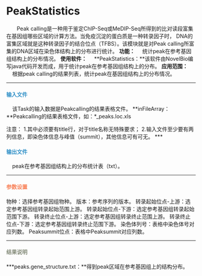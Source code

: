 # PeakStatistics
　　Peak calling是一种用于鉴定ChIP-Seq或MeDIP-Seq所得到的比对读段富集在基因组哪些区域的计算方法。当免疫沉淀的蛋白质是一种转录因子时， DNA的富集区域就是这种转录因子的结合位点（TFBS）。该模块就是对Peak calling所富集的DNA区域在染色体结构上的分布进行统计。
**功能：**
&nbsp;&nbsp;&nbsp;&nbsp;统计peak在参考基因组结构上的分布情况。
**使用软件：**
&nbsp;&nbsp;&nbsp;&nbsp;**PeakStatistics：**该软件由NovelBio编写java代码开发而成，用于统计peak在参考基因组结构上的分布。
**应用范围：**
	&nbsp;&nbsp;&nbsp;&nbsp;根据peak calling的结果列表，统计peak在基因组结构上的分布情况。
***

#### **<i class="fa fa-dot-circle-o" aria-hidden="true" style="color:#3090C7"></i><span style="color:#3090C7"> 输入文件**
&nbsp;&nbsp;&nbsp;&nbsp;该Task的输入数据是Peakcalling的结果表格文件。
**inFileArray：**Peakcalling的结果表格文件，如：*_peaks.loc.xls
<div style="text-align:center">
	<img data-src="1.jpg" width="800px" ></img>
</div>
注意：
1.其中必须要有title行，对于title名称无特殊要求；
2.输入文件至少要有两列信息，即染色体信息与峰值（summit），其他信息可有可无。
***

#### **<i class="fa fa-dot-circle-o" aria-hidden="true" style="color:#3090C7"></i><span style="color:#3090C7"> 输出文件**
&nbsp;&nbsp;&nbsp;&nbsp;peak在参考基因组结构上的分布统计表（txt）。
***

#### **<i class="fa fa-cog" aria-hidden="true" style="color:#F88158"></i> <span style="color:#F88158">参数设置**

<label id='species'>物种：</label>选择参考基因组物种。
<label id='speciesVersion'>版本：</label>参考序列的版本。
<label id='tssUp'>转录起始位点-上游：</label>选定参考基因组转录起始范围上游。
<label id='tssDown'>转录起始位点-下游：</label>选定参考基因组转录起始范围下游。
<label id='tesUp'>转录终止位点-上游：</label>选定参考基因组转录终止范围上游。
<label id='tesDown'> 转录终止位点-下游：</label>选定参考基因组转录终止范围下游。
<label id='chrcol'>染色体列号：</label>表格中染色体号对应列数。
<label id='peakStartCol'>Peaksummit位点：</label>表格中Peaksummit对应列数。
***

#### **<i class="fa fa-file-text" aria-hidden="true" style="color:#848b79"></i><span style="color:#848b79"> 结果说明**
**\*peaks.gene_structure.txt：**得到peak区域在参考基因组上的结构分布。
<div style="text-align:center">
	<img data-src="2.jpg" width="600px" ></img>
</div>&nbsp;

